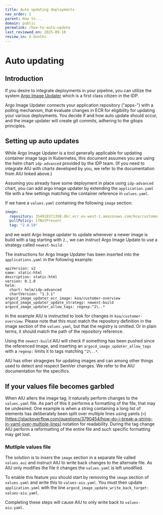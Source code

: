 ```yaml
---
title: Auto updating deployments
nav_order: 2 
parent: How to...
domain: public
permalink: /how-to-auto-update
last_reviewed_on: 2025-09-10
review_in: 6 months
---
```

# Auto updating

## Introduction
If you desire to integrate deployments in your pipeline, you can utilize the system [Argo Image Updater](https://argocd-image-updater.readthedocs.io/en/stable/) which is a first class citizen in the IDP. 


Argo Image Updater connects your application repository ("apps-") with a polling mechanism, that evaluate changes in ECR for eligibility for updating your various deployments. You decide if and how auto update should occur, and the image updater will create git commits, adhering to the gitops principles. 

## Setting up auto updates
While Argo Image Updater is a tool generally applicable for updating container image tags in Kubernetes, this document assumes you are using the helm chart `idp-advanced` provided by the IDP team. (If you need to integrate AIU with charts developed by you, we refer to the documentation from AIU linked above.)

Assuming you already have some deployment in place using `idp-advanced` chart, you can add argo image updater by extending the `application.yaml` file with a few settings matching the container reference in `values.yaml`. 

If we have a `values.yaml` containing the following `image` section:

```yaml
image:
  repository: 354918371398.dkr.ecr.eu-west-1.amazonaws.com/koa/customer-overview
  pullPolicy: IfNotPresent
  tag: "2.0.59"
``` 

and we want Argo Image updater to update whenever a newer image is build with a tag starting with `2.`, we can 
instruct Argo Image Update to use a strategy called `newest-build`. 

The instructions for Argo Image Updater has been inserted into the `applications.yaml` in the following example:

```
apiVersion: v2
name: static-html
description: static-html
version: 0.1.0
helm:
  chart: helm/idp-advanced
  chartVersion: "1.3.1"
argocd_image_updater_ecr_image: koa/customer-overview
argocd_image_updater_update_strategy: newest-build
argocd_image_updater_allow_tags: regexp:^2\..*

```

In the example AIU is instructed to look for changes in `koa/customer-overview`. Please note that this must match the repository definition in the image section of the `values.yaml`, but that the registry is omitted. Or in plain terms, it should match the path of the repository reference. 

Using the `newest-build` AIU will check if something has been pushed since the referenced image, and inserting an `argocd_image_updater_allow_tags` with a `regexp:` limits it to tags matching `^2\..*`. 

AIU has other stragegies for updating images and can among other things used to detect and respect SemVer changes. We refer to the AIU documentation for the specifics. 

## If your values file becomes garbled
When AIU alters the image tag, it naturally perform changes to the `values.yaml` file. As part of this it performs a formatting of the file, that
may be undesired. One example is when a string containing a long list of elements has deliberately been split over multiple lines using yamls (`>`)[https://stackoverflow.com/questions/3790454/how-do-i-break-a-string-in-yaml-over-multiple-lines] notation for readability.  During the tag change AIU perform a reformatting of the entire file and such specific formatting may get lost. 

### Mutliple values file
The solution is to insers the `image` section in a separate file valled `values.aui` and instruct AIU to write back changes to the alternate file. As AIU only modifies the file it 
changes the `values.yaml` is left unodified. 

To enable this feature you should start by removing the `image` section of `values.yaml` and write this to `values-aiu.yaml`. You must then update `application.yaml` with the 
line `argocd_image_update_write_back_target: values-aiu.yaml`. 

Completing these steps will cause AIU to only write back to `values-aiu.yaml`. 
